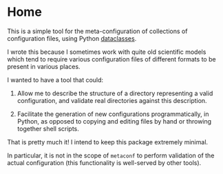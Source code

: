 # Home

This is a simple tool for the meta-configuration of collections of configuration files, using Python [dataclasses](https://docs.python.org/3/library/dataclasses.html).

I wrote this because I sometimes work with quite old scientific models which tend to require various configuration files of different formats to be present in various places.

I wanted to have a tool that could:

1. Allow me to describe the structure of a directory representing a valid configuration, and validate real directories against this description.

2. Facilitate the generation of new configurations programmatically, in Python, as opposed to copying and editing files by hand or throwing together shell scripts.

That is pretty much it! I intend to keep this package extremely minimal.

In particular, it is not in the scope of `metaconf` to perform validation of the actual configuration (this functionality is well-served by other tools).


